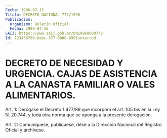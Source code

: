 ```yaml
---
Fecha: 1996-07-15
Título: DECRETO NACIONAL 773/1996
Publicación:
  Organismo: Boletín Oficial
  Fecha: 1996-07-16
SAIJ: https://www.saij.gob.ar/DN19960000773
Id: 123456789-0abc-377-0000-6991soterced
---
```

# DECRETO DE NECESIDAD Y URGENCIA. CAJAS DE ASISTENCIA A LA CANASTA FAMILIAR O VALES ALIMENTARIOS.

<a id="1"></a>
Art. 1: Derógase el Decreto 1.477/89 que incorpora el art. 105 bis  en  la  Ley  N. 20.744,  y  toda otra norma que se oponga a la presente derogación.

<a id="2"></a>
Art. 2: Comuníquese, publíquese,  dése a la Dirección Nacional del Registro Oficial y archívese.